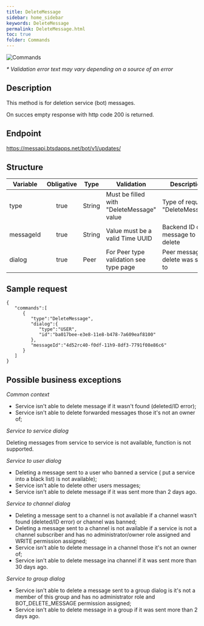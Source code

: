 ```yaml
---
title: DeleteMessage
sidebar: home_sidebar
keywords: DeleteMessage
permalink: DeleteMessage.html
toc: true
folder: Commands
---
```


![Commands](images/DeleteMessage.png "BotCommandDeleteMessage")
<p>
<i>* Validation error text may vary depending on a source of an error</i>
</p>

## Description

<p> This method is for deletion service (bot) messages. 
</p>
<p> On succes empty response with http code 200 is returned.
</p>

## Endpoint

https://messapi.btsdapps.net/bot/v1/updates/

## Structure


| Variable  | Obligative  | Type| Validation| Description
|---|:---:|---|---|---|
| type | true | String | Must be filled with "DeleteMessage" value |Type of request "DeleteMessage" |
| messageId | true |  String |Value must be a valid Time UUID  | Backend ID of a message to delete  |
| dialog  | true |  Peer | For Peer type validation see type page| Peer message to delete was sent to |

## Sample request

```
{  
   "commands":[  
      {  
         "type":"DeleteMessage",
         "dialog":{  
            "type":"USER",
            "id":"ba017bеe-e3e8-11e8-b478-7a609eaf8100"
         },
         "messageId":"4d52rc40-f0df-11h9-8df3-7791f08e86c6"
      }
   ]
}
```

## Possible business exceptions

<i>Common context
</i>

<p>
<ul>
    <li>Service isn't able to delete message if it wasn't found (deleted/ID error);
    </li>
    <li>Service isn't able to delete forwarded messages those it's not an owner of;
    </li>
</ul>
</p>
<i>Service to service dialog 
</i>
<p>Deleting messages from service to service is not available, function is not supported.
</p>
<i>Service to user dialog
</i>
<p>
<ul>
<li>Deleting a message sent to a user who banned a service ( put a service into a black list) is not available);
</li>
<li>Service isn't able to delete other users messages;
</li>
<li> Service isn't able to delete message if it was sent more than 2 days ago.
</li>
</ul>
</p>
<i>Service to channel dialog
</i>
<p>
<ul>
  <li> Deleting a message sent to a channel is not available if a channel wasn't found (deleted/ID error) or channel was banned;
  </li>
  <li>Deleting a message sent to a channel is not available if a service is not a channel subscriber and has no administrator/owner role assigned and WRITE permission assigned;
  </li>
  <li>Service isn't able to delete message in a channel those it's not an owner of;
  </li>
  <li>Service isn't able to delete message ina channel if it was sent more than 30 days ago.
  </li>
</ul>
</p>
<i>Service to group dialog</i>
<p>
<ul>
<li>Service isn't able to delete a message sent to a group dialog is it's not a member of this group and has no administrator role and BOT_DELETE_MESSAGE permission assigned;
</li>
<li>Service isn't able to delete message in a group if it was sent more than 2 days ago.
</li>
</ul>
</p>
